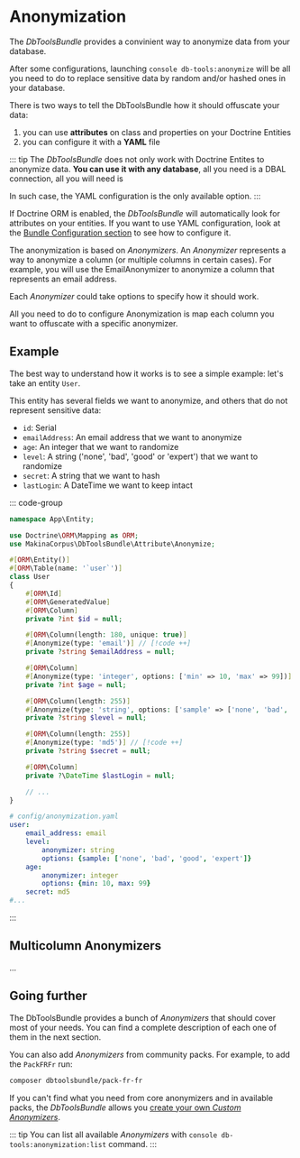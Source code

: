 # Anonymization

The *DbToolsBundle* provides a convinient way to anonymize data from your database.

After some configurations, launching `console db-tools:anonymize` will be all you need to do to
replace sensitive data by random and/or hashed ones in your database.

There is two ways to tell the DbToolsBundle how it should offuscate your data:

1. you can use **attributes** on class and properties on your Doctrine Entities
2. you can configure it with a **YAML** file

::: tip
The *DbToolsBundle* does not only work with Doctrine Entites to anonymize data. **You can use it with
any database**, all you need is a DBAL connection, all you will need is

In such case, the YAML configuration is the only available option.
:::

If Doctrine ORM is enabled, the *DbToolsBundle* will automatically look for attributes on your entities.
If you want to use YAML configuration, look at the [Bundle Configuration
section](/introduction/configuration#anonymization) to see how to configure it.

The anonymization is based on *Anonymizers*. An *Anonymizer* represents a way to anonymize a column (or
multiple columns in certain cases). For example, you will use the EmailAnonymizer to anonymize a column that
represents an email address.

Each *Anonymizer* could take options to specify how it should work.

All you need to do to configure Anonymization is map each column you want to offuscate with a specific anonymizer.

## Example

The best way to understand how it works is to see a simple example: let's take an entity `User`.

This entity has several fields we want to anonymize, and others that do not represent sensitive data:

- `id`: Serial
- `emailAddress`: An email address that we want to anonymize
- `age`: An integer that we want to randomize
- `level`: A string ('none', 'bad', 'good' or 'expert') that we want to randomize
- `secret`: A string that we want to hash
- `lastLogin`: A DateTime we want to keep intact


::: code-group
```php [Attribute]
namespace App\Entity;

use Doctrine\ORM\Mapping as ORM;
use MakinaCorpus\DbToolsBundle\Attribute\Anonymize;

#[ORM\Entity()]
#[ORM\Table(name: '`user`')]
class User
{
    #[ORM\Id]
    #[ORM\GeneratedValue]
    #[ORM\Column]
    private ?int $id = null;

    #[ORM\Column(length: 180, unique: true)]
    #[Anonymize(type: 'email')] // [!code ++]
    private ?string $emailAddress = null;

    #[ORM\Column]
    #[Anonymize(type: 'integer', options: ['min' => 10, 'max' => 99])] // [!code ++]
    private ?int $age = null;

    #[ORM\Column(length: 255)]
    #[Anonymize(type: 'string', options: ['sample' => ['none', 'bad', 'good', 'expert']])] // [!code ++]
    private ?string $level = null;

    #[ORM\Column(length: 255)]
    #[Anonymize(type: 'md5')] // [!code ++]
    private ?string $secret = null;

    #[ORM\Column]
    private ?\DateTime $lastLogin = null;

    // ...
}
```

```yaml [YAML]
# config/anonymization.yaml
user:
    email_address: email
    level:
        anonymizer: string
        options: {sample: ['none', 'bad', 'good', 'expert']}
    age:
        anonymizer: integer
        options: {min: 10, max: 99}
    secret: md5
#...
```
:::

## Multicolumn Anonymizers

...

## Going further

The DbToolsBundle provides a bunch of *Anonymizers* that should cover most of your needs. You can find a
complete description of each one of them in the next section.

You can also add *Anonymizers* from community packs. For example, to add the `PackFRFr` run:

```bash
composer dbtoolsbundle/pack-fr-fr
```

If you can't find what you need from core anonymizers and in available packs, the *DbToolsBundle* allows
you [create your own *Custom Anonymizers*](./custom-anonymizers).

::: tip
You can list all available *Anonymizers* with `console db-tools:anonymization:list` command.
:::
